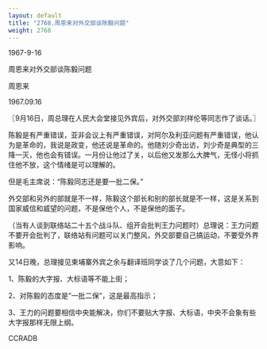 ```yaml
---
layout: default
title: "2768.周恩来对外交部谈陈毅问题"
weight: 2768
---
```


1967-9-16

周恩来对外交部谈陈毅问题

周恩来

1967.09.16

〖9月16日，周总理在人民大会堂接见外宾后，对外交部刘祥伦等同志作了谈话。〗

陈毅是有严重错误，亚非会议上有严重错误，对阿尔及利亚问题有严重错误，他认为是革命的，我说是政变，他还说是革命的。他随刘少奇出访，刘少奇是典型的三降一灭，他也会有错误。一月份让他过了关，以后他又发那么大脾气，无怪小将抓住他不放，这个情绪是可以理解的。

但是毛主席说：“陈毅同志还是要一批二保。”

外交部和另外的部就是不一样，陈毅这个部长和别的部长就是不一样，这是关系到国家威信和威望的问题，不是保他个人，不是保他的面子。

（当有人谈到联络站二十五个战斗队、组开会批判王力问题时）总理说：王力问题不要开会批判了，联络站有问题可以关门整风，外交部要自己搞运动，不要受外界影响。

又14日晚，总理接见柬埔寨外宾之余与翻译班同学谈了几个问题，大意如下：

1、陈毅的大字报、大标语等不能上街；

2、对陈毅的态度是“一批二保”，这是最高指示；

3、王力的问题要相信中央能解决，你们不要贴大字报、大标语，中央不会象有些大字报那样无限上纲。

CCRADB

